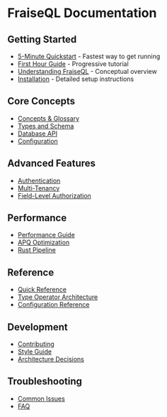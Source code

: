 # FraiseQL Documentation

## Getting Started

- [5-Minute Quickstart](quickstart.md) - Fastest way to get running
- [First Hour Guide](FIRST_HOUR.md) - Progressive tutorial
- [Understanding FraiseQL](UNDERSTANDING.md) - Conceptual overview
- [Installation](../INSTALLATION.md) - Detailed setup instructions

## Core Concepts

- [Concepts & Glossary](core/concepts-glossary.md)
- [Types and Schema](core/types-and-schema.md)
- [Database API](core/database-api.md)
- [Configuration](core/configuration.md)

## Advanced Features

- [Authentication](advanced/authentication.md)
- [Multi-Tenancy](advanced/multi-tenancy.md)
- [Field-Level Authorization](advanced/authorization.md)

## Performance

- [Performance Guide](performance/index.md)
- [APQ Optimization](performance/apq-optimization-guide.md)
- [Rust Pipeline](performance/rust-pipeline-optimization.md)

## Reference

- [Quick Reference](reference/quick-reference.md)
- [Type Operator Architecture](architecture/type-operator-architecture.md)
- [Configuration Reference](reference/config.md)

## Development

- [Contributing](../CONTRIBUTING.md)
- [Style Guide](development/style-guide.md)
- [Architecture Decisions](architecture/)

## Troubleshooting

- [Common Issues](TROUBLESHOOTING.md)
- [FAQ](FAQ.md)
